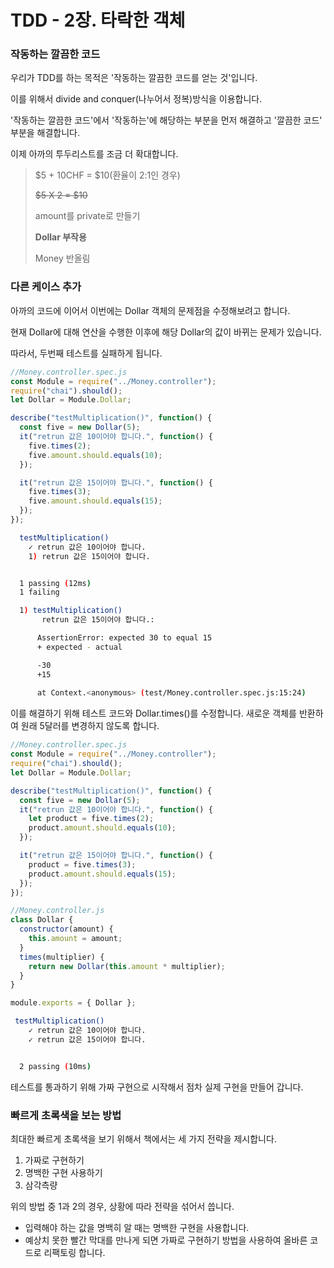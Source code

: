 # TDD - 2장. 타락한 객체

### 작동하는 깔끔한 코드

우리가 TDD를 하는 목적은 '작동하는 깔끔한 코드를 얻는 것'입니다. 

이를 위해서 divide and conquer(나누어서 정복)방식을 이용합니다.

'작동하는 깔끔한 코드'에서 '작동하는'에 해당하는 부분을 먼저 해결하고 '깔끔한 코드' 부분을 해결합니다.

이제 아까의 투두리스트를 조금 더 확대합니다.

> \$5 + 10CHF = \$10(환율이 2:1인 경우)
>
> ~~\$5 X 2 = \$10~~
>
> amount를 private로 만들기
>
> **Dollar 부작용**
>
> Money 반올림

### 

### 다른 케이스 추가

아까의 코드에 이어서 이번에는 Dollar 객체의 문제점을 수정해보려고 합니다. 

현재 Dollar에 대해 연산을 수행한 이후에 해당 Dollar의 값이 바뀌는 문제가 있습니다.

따라서, 두번째 테스트를 실패하게 됩니다.

```javascript
//Money.controller.spec.js
const Module = require("../Money.controller");
require("chai").should();
let Dollar = Module.Dollar;

describe("testMultiplication()", function() {
  const five = new Dollar(5);
  it("retrun 값은 10이어야 합니다.", function() {
    five.times(2);
    five.amount.should.equals(10);
  });

  it("retrun 값은 15이어야 합니다.", function() {
    five.times(3);
    five.amount.should.equals(15);
  });
});
```

```bash
  testMultiplication()
    ✓ retrun 값은 10이어야 합니다.
    1) retrun 값은 15이어야 합니다.


  1 passing (12ms)
  1 failing

  1) testMultiplication()
       retrun 값은 15이어야 합니다.:

      AssertionError: expected 30 to equal 15
      + expected - actual

      -30
      +15
      
      at Context.<anonymous> (test/Money.controller.spec.js:15:24)
```

 이를 해결하기 위해 테스트 코드와 Dollar.times()를 수정합니다. 새로운 객체를 반환하여 원래 5달러를 변경하지 않도록 합니다.

```javascript
//Money.controller.spec.js
const Module = require("../Money.controller");
require("chai").should();
let Dollar = Module.Dollar;

describe("testMultiplication()", function() {
  const five = new Dollar(5);
  it("retrun 값은 10이어야 합니다.", function() {
    let product = five.times(2);
    product.amount.should.equals(10);
  });

  it("retrun 값은 15이어야 합니다.", function() {
    product = five.times(3);
    product.amount.should.equals(15);
  });
});
```

```javascript
//Money.controller.js
class Dollar {
  constructor(amount) {
    this.amount = amount;
  }
  times(multiplier) {
    return new Dollar(this.amount * multiplier);
  }
}

module.exports = { Dollar };

```

```bash
 testMultiplication()
    ✓ retrun 값은 10이어야 합니다.
    ✓ retrun 값은 15이어야 합니다.


  2 passing (10ms)
```

테스트를 통과하기 위해 가짜 구현으로 시작해서 점차 실제 구현을 만들어 갑니다.



### 빠르게 초록색을 보는 방법

최대한 빠르게 초록색을 보기 위해서 책에서는 세 가지 전략을 제시합니다.

1. 가짜로 구현하기
2. 명백한 구현 사용하기
3. 삼각측량

위의 방법 중 1과 2의 경우, 상황에 따라 전략을 섞어서 씁니다. 

* 입력해야 하는 값을 명백히 알 때는 명백한 구현을 사용합니다.
* 예상치 못한 빨간 막대를 만나게 되면 가짜로 구현하기 방법을 사용하여 올바른 코드로 리팩토링 합니다.

